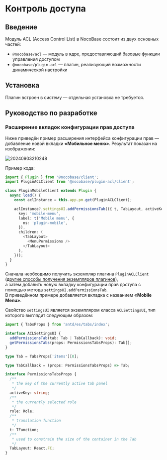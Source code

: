 # Контроль доступа

## Введение

Модуль ACL (Access Control List) в NocoBase состоит из двух основных частей:

- `@nocobase/acl` — модуль в ядре, предоставляющий базовые функции управления доступом
- `@nocobase/plugin-acl` — плагин, реализующий возможности динамической настройки

## Установка

Плагин встроен в систему — отдельная установка не требуется.

## Руководство по разработке

### Расширение вкладок конфигурации прав доступа

Ниже приведён пример расширения интерфейса конфигурации прав — добавление новой вкладки **«Мобильное меню»**. Результат показан на изображении:

![20240903210248](https://static-docs.nocobase.com/20240903210248.png)

Пример кода:

```typescript
import { Plugin } from '@nocobase/client';
import PluginACLClient from '@nocobase/plugin-acl/client';

class PluginMobileClient extends Plugin {
  async load() {
    const aclInstance = this.app.pm.get(PluginACLClient);

    aclInstance?.settingsUI.addPermissionsTab(({ t, TabLayout, activeKey }) => ({
      key: 'mobile-menu',
      label: t('Mobile menu', {
        ns: 'plugin-mobile',
      }),
      children: (
        <TabLayout>
          <MenuPermissions />
        </TabLayout>
      ),
    }));
  }
}
```

Сначала необходимо получить экземпляр плагина `PluginACLClient`  
([другие способы получения экземпляров плагинов](https://docs.nocobase.com/development/client/life-cycle#%E8%8E%B7%E5%8F%96%E6%8F%92%E4%BB%B6)),  
а затем добавить новую вкладку конфигурации прав доступа с помощью метода `settingsUI.addPermissionsTab`.  
В приведённом примере добавляется вкладка с названием **«Mobile Menu»**.

Свойство `settingsUI` является экземпляром класса `ACLSettingsUI`, тип которого выглядит следующим образом:

```typescript
import { TabsProps } from 'antd/es/tabs/index';

interface ACLSettingsUI {
  addPermissionsTab(tab: Tab | TabCallback): void;
  getPermissionsTabs(props: PermissionsTabsProps): Tab[];
}

type Tab = TabsProps['items'][0];

type TabCallback = (props: PermissionsTabsProps) => Tab;

interface PermissionsTabsProps {
  /**
   * the key of the currently active tab panel
   */
  activeKey: string;
  /**
   * the currently selected role
   */
  role: Role;
  /**
   * translation function
   */
  t: TFunction;
  /**
   * used to constrain the size of the container in the Tab
   */
  TabLayout: React.FC;
}
```
